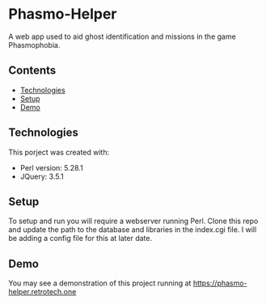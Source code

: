 # Phasmo-Helper
A web app used to aid ghost identification and missions in the game Phasmophobia. 

## Contents
* [Technologies](#technologies)
* [Setup](#setup)
* [Demo](#demo)


## Technologies
This porject was created with:
* Perl version: 5.28.1
* JQuery: 3.5.1

## Setup
To setup and run you will require a webserver running Perl. Clone this repo and update the path to the database and libraries in the index.cgi file. I will be adding a config file for this at later date.

## Demo
You may see a demonstration of this project running at https://phasmo-helper.retrotech.one 
